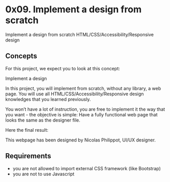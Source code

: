 # 0x09. Implement a design from scratch

Implement a design from scratch
HTML/CSS/Accessibility/Responsive design

## Concepts
For this project, we expect you to look at this concept:

Implement a design

In this project, you will implement from scratch, without any library, a web page. You will use all HTML/CSS/Accessibility/Responsive design knowledges that you learned previously.

You won’t have a lot of instruction, you are free to implement it the way that you want - the objective is simple: Have a fully functional web page that looks the same as the designer file.

Here the final result:



This webpage has been designed by Nicolas Philippot, UI/UX designer.

## Requirements
* you are not allowed to import external CSS framework (like Bootstrap)
* you are not to use Javascript


